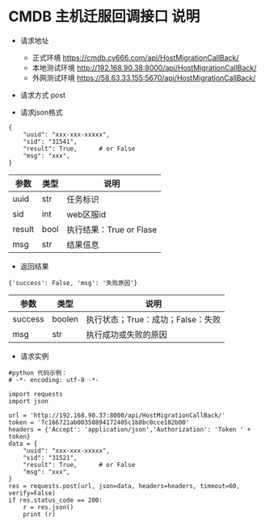 # CMDB 主机迁服回调接口 说明

- 请求地址
	- 正式环境
		https://cmdb.cy666.com/api/HostMigrationCallBack/
	- 本地测试环境
	    http://192.168.90.38:8000/api/HostMigrationCallBack/
	- 外网测试环境
        https://58.63.33.155:5670/api/HostMigrationCallBack/

- 请求方式
	post

- 请求json格式
```
{
    "uuid": "xxx-xxx-xxxxx",
    "sid": "31541",
    "result": True,      # or False
    "msg": "xxx",
}
```

|参数|类型|说明|
|----|---|----|
|uuid|str|任务标识|
|sid|int|web区服id|
|result|bool|执行结果：True or Flase|
|msg|str|结果信息|


- 返回结果
```
{'success': False, 'msg': '失败原因'}
```

|参数|类型|说明|
|----|---|----|
|success|boolen|执行状态；True：成功；False：失败|
|msg|str|执行成功或失败的原因|


- 请求实例
```
#python 代码示例：
# -*- encoding: utf-8 -*-

import requests
import json

url = 'http://192.168.90.37:8000/api/HostMigrationCallBack/'
token = '7c166721ab00350894172405c1b8bc0cce102b00' 
headers = {'Accept': 'application/json','Authorization': 'Token ' + token}
data = {
    "uuid": "xxx-xxx-xxxxx",
    "sid": "31521",
    "result": True,      # or False
    "msg": "xxx",
}
res = requests.post(url, json=data, headers=headers, timeout=60, verify=False) 
if res.status_code == 200:
    r = res.json()
    print (r)
```
